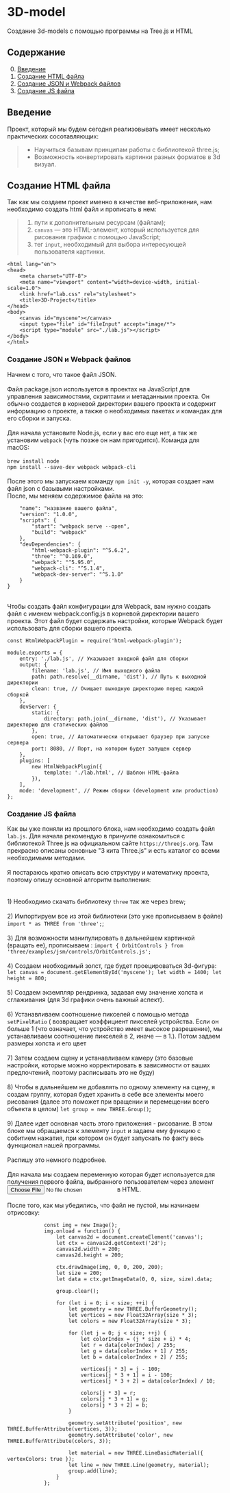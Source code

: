 # 3D-model
Создание 3d-models с помощью программы на Tree.js и HTML
## Содержание

0. [Введение](#chapter-i)
1. [Создание HTML файла](#chapter-i)
2.  [Создание JSON и Webpack файлов](#chapter-iii) 
3. [Создание JS файла](#chapter-ii) <br> 
## Введение
Проект, который мы будем сегодня реализовывать имеет несколько практических сосотавляющих:
   > - Научиться базывам принципам работы с библиотекой three.js;
   > - Возможность конвертировать картинки разных форматов в 3d визуал.

## Создание HTML файла
 Так как мы создаем проект именно в качестве веб-приложения, нам необходимо создать html файл и прописать в нем: 
   > 1) пути к дополнительным ресурсам (файлам);
   > 2) ```canvas``` — это HTML-элемент, который используется для рисования графики с помощью JavaScript; 
   > 3) тег ```input```, необходимый для выбора интересующей пользователя картинки.
 
```<!DOCTYPE html>
<html lang="en">
<head>
    <meta charset="UTF-8">
    <meta name="viewport" content="width=device-width, initial-scale=1.0">
    <link href="lab.css" rel="stylesheet">
    <title>3D-Project</title>
</head>
<body>
    <canvas id="myscene"></canvas>
    <input type="file" id="fileInput" accept="image/*">
    <script type="module" src="./lab.js"></script>
</body>
</html>
```

### Создание JSON и Webpack файлов
Начнем с того, что такое файл JSON. <br><br> 
Файл package.json используется в проектах на JavaScript для управления зависимостями, скриптами и метаданными проекта. Он обычно создается в корневой директории вашего проекта и содержит информацию о проекте, а также о необходимых пакетах и командах для его сборки и запуска.<br><br> 
Для начала установите Node.js, если у вас его еще нет, а так же установим ```webpack``` (чуть позже он нам пригодится). Команда для macOS:<br><br>
```brew install node``` <br>
```npm install --save-dev webpack webpack-cli``` <br><br>
После этого мы запускаем команду ```npm init -y```, которая создает нам файл json с базывыми настройками. <br> 
После, мы меняем содержимое файла на это: 
```{
    "name": "название вашего файла",
    "version": "1.0.0",
    "scripts": {
        "start": "webpack serve --open",
        "build": "webpack"
    },
    "devDependencies": {
        "html-webpack-plugin": "^5.6.2",
        "three": "^0.169.0",
        "webpack": "^5.95.0",
        "webpack-cli": "^5.1.4",
        "webpack-dev-server": "^5.1.0"
    }
} 
```
<br>
Чтобы создать файл конфигурации для Webpack, вам нужно создать файл с именем webpack.config.js в корневой директории вашего проекта. Этот файл будет содержать настройки, которые Webpack будет использовать для сборки вашего проекта. 

``` const path = require('path');
const HtmlWebpackPlugin = require('html-webpack-plugin');

module.exports = {
    entry: './lab.js', // Указывает входной файл для сборки
    output: {
        filename: 'lab.js', // Имя выходного файла
        path: path.resolve(__dirname, 'dist'), // Путь к выходной директории
        clean: true, // Очищает выходную директорию перед каждой сборкой
    },
    devServer: {
        static: {
            directory: path.join(__dirname, 'dist'), // Указывает директорию для статических файлов
        },
        open: true, // Автоматически открывает браузер при запуске сервера
        port: 8080, // Порт, на котором будет запущен сервер
    },
    plugins: [
        new HtmlWebpackPlugin({
            template: './lab.html', // Шаблон HTML-файла
        }),
    ],
    mode: 'development', // Режим сборки (development или production)
};
```
### Создание JS файла
Как вы уже поняли из прошлого блока, нам необходимо создать файл ```lab.js```. 
Для начала рекомендую в принуипе ознакомиться с библиотекой Three.js на официальном сайте ```https://threejs.org```. Там прекрасно описаны основные "3 кита Three.js" и есть каталог со всеми необходимыми методами. <br><br>
Я постараюсь кратко описать всю структуру и математику проекта, поэтому опишу основной алгоритм выполнения: <br>
    <br><br> 1) Необходимо скачать библиотеку ```three``` так же через brew;
    <br><br> 2) Импортируем все из этой библиотеки (это уже прописываем в файле) ```import * as THREE from 'three';```;
    <br><br> 3) Для возможности манипулировать в дальнейшем картинкой (вращать ее), прописываем : ```import { OrbitControls } from 'three/examples/jsm/controls/OrbitControls.js';```
    <br><br> 4) Создаем необходимый золст, где будет проецироваться 3d-фигура:
    ```let canvas = document.getElementById('myscene');
let width = 1400;
let height = 800;```
    <br><br> 5) Создаем экземпляр рендринка, задавая ему значение холста и сглаживания (для 3d графики очень важный аспект).
    <br><br> 6) Устанавливаем соотношение пикселей с помощью метода ```setPixelRatio``` ( возвращает коэффициент пикселей устройства. Если он больше 1 (что означает, что устройство имеет высокое разрешение), мы устанавливаем соотношение пикселей в 2, иначе — в 1.). Потом задаем размеры холста и его цвет
    <br><br> 7) Затем создаем сцену и устанавливаем камеру (это базовые настройки, которые можно корректировать в зависимости от ваших предпочтений, поэтому расписывать это не буду)
    <br><br> 8) Чтобы в дальнейшем не добавлять по одному элементу на сцену, я создам группу, которая будет хранить в себе все элементы моего рисования (далее это поможет при вращении и перемещении всего объекта в целом) ```let group = new THREE.Group()```;
    <br><br> 9) Далее идет основная часть этого приложения - рисование. В этом блоке мы обращаемся к элементу ```input``` и задаем ему функцию с собитием нажатия, при котором он будет запускать по факту весь функционал нашей программы. <br><br>
    Распишу это немного подробнее.  <br><br>
    Для начала мы создаем переменную которая будет используется для получения первого файла, выбранного пользователем через элемент <input type="file"> в HTML.<br><br>
    После того, как мы убедились, что файл не пустой, мы начинаем отрисовку:
``` reader.onload = function(e) {
            const img = new Image();
            img.onload = function() {
                let canvas2d = document.createElement('canvas');
                let ctx = canvas2d.getContext('2d');
                canvas2d.width = 200;
                canvas2d.height = 200;

                ctx.drawImage(img, 0, 0, 200, 200);
                let size = 200;
                let data = ctx.getImageData(0, 0, size, size).data;

                group.clear();

                for (let i = 0; i < size; ++i) {
                    let geometry = new THREE.BufferGeometry();
                    let vertices = new Float32Array(size * 3);
                    let colors = new Float32Array(size * 3); 

                    for (let j = 0; j < size; ++j) {
                        let colorIndex = (j * size + i) * 4; 
                        let r = data[colorIndex] / 255; 
                        let g = data[colorIndex + 1] / 255; 
                        let b = data[colorIndex + 2] / 255;

                        vertices[j * 3] = j - 100; 
                        vertices[j * 3 + 1] = i - 100; 
                        vertices[j * 3 + 2] = data[colorIndex] / 10; 

                        colors[j * 3] = r;
                        colors[j * 3 + 1] = g; 
                        colors[j * 3 + 2] = b; 
                    }

                    geometry.setAttribute('position', new THREE.BufferAttribute(vertices, 3));
                    geometry.setAttribute('color', new THREE.BufferAttribute(colors, 3));

                    let material = new THREE.LineBasicMaterial({ vertexColors: true });
                    let line = new THREE.Line(geometry, material);
                    group.add(line);
                }
            };
```
            
